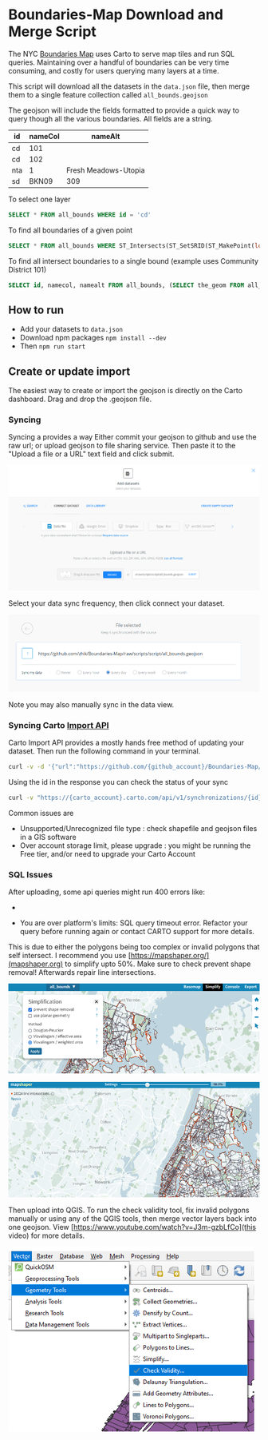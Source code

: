 # Boundaries-Map Download and Merge Script

The NYC [Boundaries Map](https://betanyc.github.io/Boundaries-Map/) uses Carto to serve map tiles and run SQL queries. Maintaining over a handful of boundaries can be very time consuming, and costly for users querying many layers at a time.

This script will download all the datasets in the `data.json` file, then merge them to a single feature collection called `all_bounds.geojson`

The geojson will include the fields formatted to provide a quick way to query though all the various boundaries. All fields are a string.

| id  | nameCol | nameAlt              |
| --- | ------- | -------------------- |
| cd  | 101     |                      |
| cd  | 102     |                      |
| nta | 1       | Fresh Meadows-Utopia |
| sd  | BKN09   | 309                  |

To select one layer

```sql
SELECT * FROM all_bounds WHERE id = 'cd'
```

To find all boundaries of a given point

```sql
SELECT * FROM all_bounds WHERE ST_Intersects(ST_SetSRID(ST_MakePoint(long, lat), 4326),the_geom)
```

To find all intersect boundaries to a single bound (example uses Community District 101)

```sql
SELECT id, namecol, namealt FROM all_bounds, (SELECT the_geom FROM all_bounds WHERE id = 'cd' AND namecol = '101') as m WHERE ST_Intersects(all_bounds.the_geom, m.the_geom) AND (st_area(st_intersection(all_bounds.the_geom, m.the_geom))/st_area(all_bounds.the_geom)) > .00025
```

## How to run

- Add your datasets to `data.json`
- Download npm packages `npm install --dev`
- Then `npm run start`

## Create or update import

The easiest way to create or import the geojson is directly on the Carto dashboard. Drag and drop the .geojson file.

### Syncing

Syncing a provides a way
Either commit your geojson to github and use the raw url; or upload geojson to file sharing service. Then paste it to the "Upload a file or a URL" text field and click submit.

![Add dataset in Carto](./img.png)

Select your data sync frequency, then click connect your dataset.

![Sync data in Carto](./img2.png)

Note you may also manually sync in the data view.

### Syncing Carto [Import API](https://carto.com/developers/import-api/reference/)

Carto Import API provides a mostly hands free method of updating your dataset. Then run the following command in your terminal.

```bash
curl -v -d '{"url":"https://github.com/{github_account}/Boundaries-Map/raw/master/script/all_bounds.geojson", "interval": 3600}' -H "Content-Type: application/json" "https://{carto_account}.carto.com/api/v1/synchronizations/?api_key={api_key}"
```

Using the id in the response you can check the status of your sync

```bash
curl -v "https://{carto_account}.carto.com/api/v1/synchronizations/{id}?api_key={api_key}"
```

Common issues are

- Unsupported/Unrecognized file type : check shapefile and geojson files in a GIS software
- Over account storage limit, please upgrade : you might be running the Free tier, and/or need to upgrade your Carto Account

### SQL Issues

After uploading, some api queries might run 400 errors like:

- 

- You are over platform's limits: SQL query timeout error. Refactor your query before running again or contact CARTO support for more details.

This is due to either the polygons being too complex or invalid polygons that self intersect. I recommend you use [https://mapshaper.org/](mapshaper.org) to simplify upto 50%. Make sure to check prevent shape removal! Afterwards repair line intersections.

![Mapshaper Simplification Settings](./img3.png)

![Mapshaper Simplification and Repair Line Intersections](./img4.png)

Then upload into QGIS. To run the check validity tool, fix invalid polygons manually or using any of the QGIS tools, then merge vector layers back into one geojson. View [https://www.youtube.com/watch?v=J3m-gzbLfCo](this video) for more details.

![QGIS Check Validity](./img5.png) 
